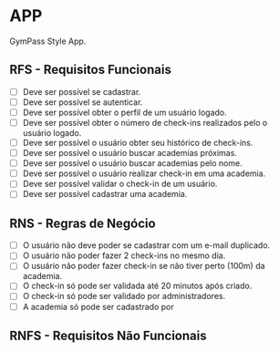 # APP

GymPass Style App.


## RFS - Requisitos Funcionais

- [ ] Deve ser possível se cadastrar.
- [ ] Deve ser possível se autenticar.
- [ ] Deve ser possível obter o perfil de um usuário logado.
- [ ] Deve ser possível obter o número de check-ins realizados pelo o usuário logado.
- [ ] Deve ser possível o usuário obter seu histórico de check-ins.
- [ ] Deve ser possível o usuário buscar academias próximas.
- [ ] Deve ser possível o usuário buscar academias pelo nome.
- [ ] Deve ser possível o usuário realizar check-in em uma academia.
- [ ] Deve ser possível validar o check-in de um usuário.
- [ ] Deve ser possível cadastrar uma academia.

## RNS - Regras de Negócio

- [ ] O usuário não deve poder se cadastrar com um e-mail duplicado.
- [ ] O usuário não poder fazer 2 check-ins no mesmo dia.
- [ ] O usuário não poder fazer check-in se não tiver perto (100m) da academia.
- [ ] O check-in só pode ser validada até 20 minutos após criado.
- [ ] O check-in só pode ser validado por administradores.
- [ ] A academia só pode ser cadastrado por

## RNFS - Requisitos Não Funcionais